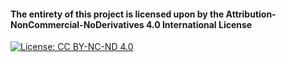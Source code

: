 #### The entirety of this project is licensed upon by the Attribution-NonCommercial-NoDerivatives 4.0 International License
[![License: CC BY-NC-ND 4.0](https://licensebuttons.net/l/by-nc-nd/4.0/80x15.png)](https://creativecommons.org/licenses/by-nc-nd/4.0/)  
